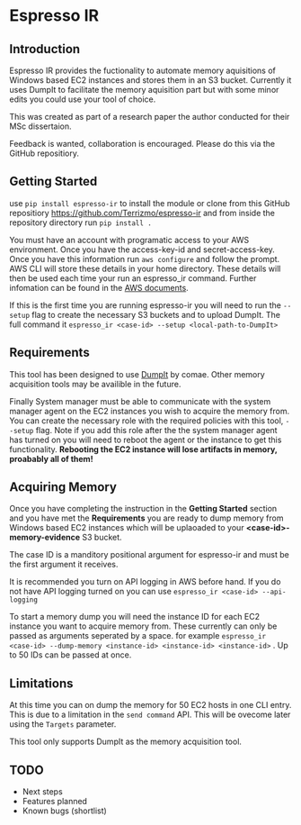 # Espresso IR

## Introduction

Espresso IR provides the fuctionality to automate memory aquisitions of Windows based EC2 instances and stores them in an S3 bucket. Currently it uses DumpIt to facilitate the memory aquisition part but with some minor edits you could use your tool of choice.

This was created as part of a research paper the author conducted for their MSc dissertaion.

Feedback is wanted, collaboration is encouraged. Please do this via the GitHub repositiory.

## Getting Started

use  `pip install espresso-ir` to install the module or clone from this GitHub repositiory <https://github.com/Terrizmo/espresso-ir> and from inside the repository directory run `pip install .`

You must have an account with programatic access to your AWS environment. Once you have the access-key-id and secret-access-key. Once you have this information run `aws configure` and follow the prompt. AWS CLI will store these details in your home directory. These details will then be used each time your run an espresso_ir command. Further infomation can be found in the [AWS documents](https://docs.aws.amazon.com/cli/latest/userguide/cli-configure-files.html).

If this is the first time you are running espresso-ir you will need to run the `--setup` flag to create the necessary S3 buckets and to upload DumpIt. The full command it `espresso_ir <case-id> --setup <local-path-to-DumpIt>`

## Requirements

This tool has been designed to use [DumpIt](https://blog.comae.io/your-favorite-memory-toolkit-is-back-f97072d33d5c) by comae. Other memory acquisition tools may be availible in the future.

Finally System manager must be able to communicate with the system manager agent on the EC2 instances you wish to acquire the memory from. You can create the necessary role with the required policies with this tool,  `--setup` flag. Note if you add this role after the the system manager agent has turned on you will need to reboot the agent or the instance to get this functionality. **Rebooting the EC2 instance will lose artifacts in memory, proabably all of them!**

## Acquiring Memory

Once you have completing the instruction in the **Getting Started** section and you have met the **Requirements** you are ready to dump memory from Windows based EC2 instances which will be uplaoaded to your **\<case-id\>-memory-evidence** S3 bucket.

The case ID is a manditory positional argument for espresso-ir and must be the first argument it receives.

It is recommended you turn on API logging in AWS before hand. If you do not have API logging turned on you can use `espresso_ir <case-id> --api-logging`

To start a memory dump you will need the instance ID for each EC2 instance you want to acquire memory from. These currently can only be passed as arguments seperated by a space. for example `espresso_ir <case-id> --dump-memory <instance-id> <instance-id> <instance-id>` . Up to 50 IDs can be passed at once.

## Limitations

At this time you can on dump the memory for 50 EC2 hosts in one CLI entry. This is due to a limitation in the `send command` API. This will be ovecome later using the `Targets` parameter.

This tool only supports DumpIt as the memory acquisition tool.

## TODO

- Next steps
- Features planned
- Known bugs (shortlist)

